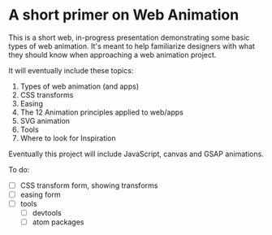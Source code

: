 # A short primer on Web Animation

This is a short web, in-progress presentation demonstrating some basic types of web animation. It's meant to help familiarize designers with what they should know when approaching a web animation project.

It will eventually include these topics:
1.  Types of web animation (and apps)
2.  CSS transforms
3.  Easing
4.  The 12 Animation principles applied to web/apps
5.  SVG animation
6.  Tools
7.  Where to look for Inspiration

Eventually this project will include JavaScript, canvas and GSAP animations.

To do:
- [ ] CSS transform form, showing transforms
- [ ] easing form
- [ ] tools
  - [ ] devtools
  - [ ] atom packages
